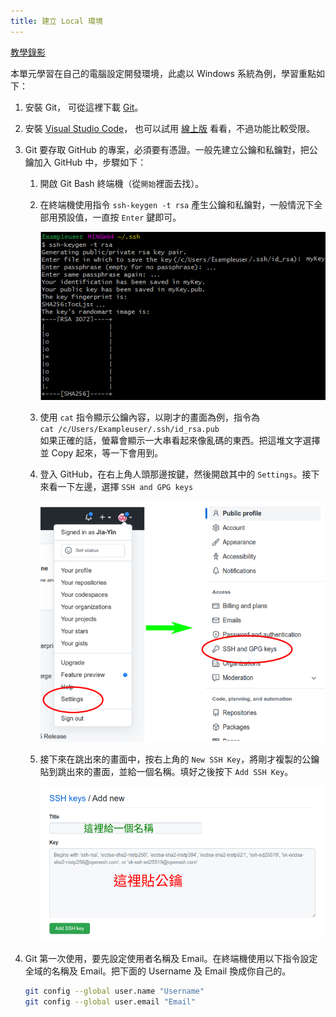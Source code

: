 ```yaml
---
title: 建立 Local 環境
---
```


[教學錄影](#)

本單元學習在自己的電腦設定開發環境，此處以 Windows 系統為例，學習重點如下：
1. 安裝 Git， 可從這裡下載 [Git](https://git-scm.com/)。
2. 安裝 [Visual Studio Code](https://code.visualstudio.com/)，
也可以試用 [線上版](https://vscode.dev/) 看看，不過功能比較受限。
3. Git 要存取 GitHub 的專案，必須要有憑證。一般先建立公鑰和私鑰對，把公鑰加入 GitHub 中，步驟如下：
   1. 開啟 Git Bash 終端機（從`開始`裡面去找）。
   2. 在終端機使用指令 `ssh-keygen -t rsa` 產生公鑰和私鑰對，一般情況下全部用預設值，一直按 `Enter` 鍵即可。  

      ![keygen](../static/img/keygen.png)  

   3. 使用 `cat` 指令顯示公鑰內容，以剛才的畫面為例，指令為  
      `cat /c/Users/Exampleuser/.ssh/id_rsa.pub`  
      如果正確的話，螢幕會顯示一大串看起來像亂碼的東西。把這堆文字選擇並 Copy 起來，等一下會用到。
   4. 登入 GitHub，在右上角人頭那邊按鍵，然後開啟其中的 `Settings`。接下來看一下左邊，選擇 `SSH and GPG keys`  

      ![setting](../static/img/githubsetting.png)

   5. 接下來在跳出來的畫面中，按右上角的 `New SSH Key`，將剛才複製的公鑰貼到跳出來的畫面，並給一個名稱。填好之後按下 `Add SSH Key`。

      ![addkey](../static/img/keysetting.png)

4. Git 第一次使用，要先設定使用者名稱及 Email。在終端機使用以下指令設定全域的名稱及 Email。把下面的 Username 及 Email 換成你自己的。
    ```Bash
    git config --global user.name "Username"
    git config --global user.email "Email"
    ```
